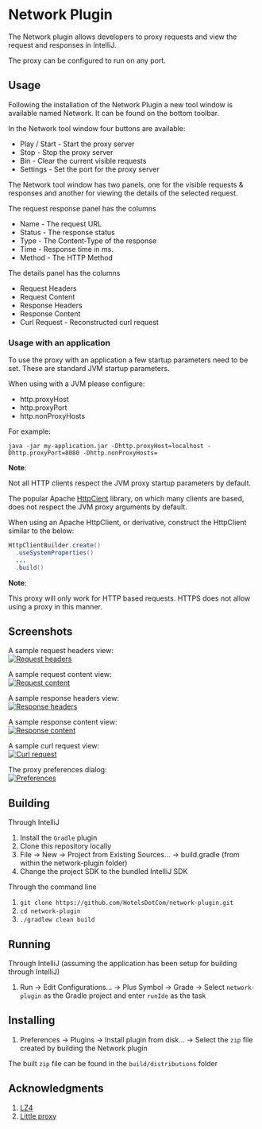 # Network Plugin

The Network plugin allows developers to proxy requests and view the request and responses in IntelliJ. 

The proxy can be configured to run on any port.

## Usage

Following the installation of the Network Plugin a new tool window is available named Network. It can be found on the bottom toolbar.

In the Network tool window four buttons are available:
<ul>
  <li>Play / Start - Start the proxy server</li>
  <li>Stop - Stop the proxy server</li>
  <li>Bin - Clear the current visible requests</li>
  <li>Settings - Set the port for the proxy server</li>
</ul>

The Network tool window has two panels, one for the visible requests & responses and another for viewing the details 
of the selected request.

The request response panel has the columns
<ul>
  <li>Name - The request URL</li>
  <li>Status - The response status</li>
  <li>Type - The Content-Type of the response</li>
  <li>Time - Response time in ms.</li>
  <li>Method - The HTTP Method</li>
</ul>

The details panel has the columns
<ul>
  <li>Request Headers</li>
  <li>Request Content</li>
  <li>Response Headers</li>
  <li>Response Content</li>
  <li>Curl Request - Reconstructed curl request</li>
</ul>

### Usage with an application

To use the proxy with an application a few startup parameters need to be set. These are standard JVM startup parameters.

When using with a JVM please configure:
<ul>
  <li>http.proxyHost</li>
  <li>http.proxyPort</li>
  <li>http.nonProxyHosts</li>
</ul>

For example:
```
java -jar my-application.jar -Dhttp.proxyHost=localhost -Dhttp.proxyPort=8080 -Dhttp.nonProxyHosts=
```

**Note**:

Not all HTTP clients respect the JVM proxy startup parameters by default.

The popular Apache [HttpCient](https://mvnrepository.com/artifact/org.apache.httpcomponents/httpclient) library, 
on which many clients are based, does not respect the JVM proxy arguments by default. 

When using an Apache HttpClient, or derivative, construct the HttpClient similar to the below:
```java
HttpClientBuilder.create()
  .useSystemProperties()
  ...
  .build()
```

**Note**:

This proxy will only work for HTTP based requests. HTTPS does not allow using a proxy in this manner.

## Screenshots

A sample request headers view:<br>
[![Request headers](markdown-resources/request-headers-thumb.png)](markdown-resources/request-headers.png)<br>

A sample request content view:<br>
[![Request content](markdown-resources/request-content-thumb.png)](markdown-resources/request-content.png)<br>

A sample response headers view:<br>
[![Response headers](markdown-resources/response-headers-thumb.png)](markdown-resources/response-headers.png)<br>

A sample response content view:<br>
[![Response content](markdown-resources/response-content-thumb.png)](markdown-resources/response-content.png)<br>

A sample curl request view:<br>
[![Curl request](markdown-resources/curl-request-thumb.png)](markdown-resources/curl-request.png)<br>

The proxy preferences dialog:<br>
[![Preferences](markdown-resources/configure-thumb.png)](markdown-resources/configure.png)<br>

## Building

Through IntelliJ

1. Install the ```Gradle``` plugin
2. Clone this repository locally
3. File -> New -> Project from Existing Sources... -> build.gradle (from within the network-plugin folder)
4. Change the project SDK to the bundled IntelliJ SDK


Through the command line

1. ```git clone https://github.com/HotelsDotCom/network-plugin.git```
2. ```cd network-plugin```
3. ```./gradlew clean build```

## Running

Through IntelliJ (assuming the application has been setup for building through IntelliJ)

1. Run -> Edit Configurations... -> Plus Symbol -> Grade -> Select ```network-plugin``` as the Gradle project and enter ```runIde``` as the task

## Installing

1. Preferences -> Plugins -> Install plugin from disk... -> Select the ```zip``` file created by building the Network plugin

The built ```zip``` file can be found in the ```build/distributions``` folder

## Acknowledgments

1. [LZ4](https://github.com/lz4/lz4-java)
2. [Little proxy](https://github.com/adamfisk/LittleProxy)
